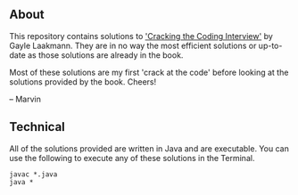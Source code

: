 ## About ##

This repository contains solutions to ['Cracking the Coding Interview'](http://www.crackingthecodinginterview.com/)
by Gayle Laakmann. They are in no way the most efficient solutions or up-to-date as those solutions are already in the book.

Most of these solutions are my first 'crack at the code' before looking at the solutions provided by the book. Cheers!

– Marvin

## Technical ##

All of the solutions provided are written in Java and are executable. You can use
the following to execute any of these solutions in the Terminal.

````
javac *.java
java *
````
